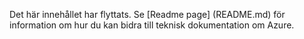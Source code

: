 Det här innehållet har flyttats. Se [Readme page] (README.md) för information om hur du kan bidra till teknisk dokumentation om Azure.



<!--HONumber=Aug16_HO1-->



